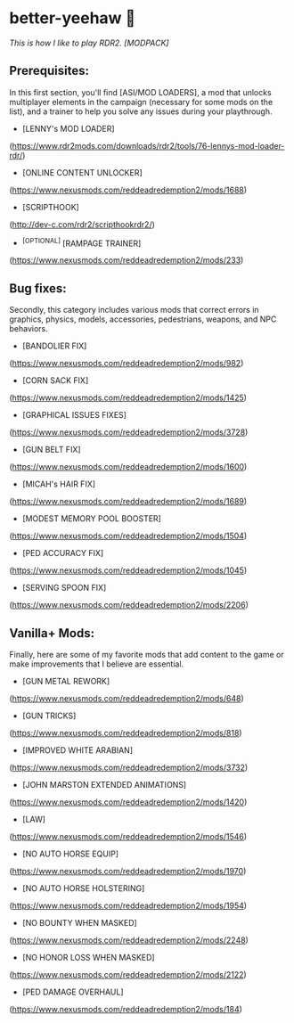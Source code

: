 # better-yeehaw :cowboy_hat_face:
*This is how I like to play RDR2. [MODPACK]*

## Prerequisites:‎
In this first section, you'll find [ASI/MOD LOADERS], a mod that unlocks multiplayer elements in the campaign (necessary for some mods on the list), and a trainer to help you solve any issues during your playthrough.

- [LENNY's MOD LOADER]

(https://www.rdr2mods.com/downloads/rdr2/tools/76-lennys-mod-loader-rdr/)

- [ONLINE CONTENT UNLOCKER]

(https://www.nexusmods.com/reddeadredemption2/mods/1688)

- [SCRIPTHOOK]

(http://dev-c.com/rdr2/scripthookrdr2/)

- <sup>[OPTIONAL]</sup> [RAMPAGE TRAINER]

(https://www.nexusmods.com/reddeadredemption2/mods/233)


## Bug fixes:
Secondly, this category includes various mods that correct errors in graphics, physics, models, accessories, pedestrians, weapons, and NPC behaviors.

- [BANDOLIER FIX]

(https://www.nexusmods.com/reddeadredemption2/mods/982)

- [CORN SACK FIX]

(https://www.nexusmods.com/reddeadredemption2/mods/1425)

- [GRAPHICAL ISSUES FIXES]

(https://www.nexusmods.com/reddeadredemption2/mods/3728)

- [GUN BELT FIX]

(https://www.nexusmods.com/reddeadredemption2/mods/1600)

- [MICAH's HAIR FIX]

(https://www.nexusmods.com/reddeadredemption2/mods/1689)

- [MODEST MEMORY POOL BOOSTER]

(https://www.nexusmods.com/reddeadredemption2/mods/1504)

- [PED ACCURACY FIX]

(https://www.nexusmods.com/reddeadredemption2/mods/1045)

- [SERVING SPOON FIX]

(https://www.nexusmods.com/reddeadredemption2/mods/2206)

## Vanilla+ Mods:
Finally, here are some of my favorite mods that add content to the game or make improvements that I believe are essential.

- [GUN METAL REWORK]

(https://www.nexusmods.com/reddeadredemption2/mods/648)

- [GUN TRICKS]

(https://www.nexusmods.com/reddeadredemption2/mods/818)

- [IMPROVED WHITE ARABIAN]

(https://www.nexusmods.com/reddeadredemption2/mods/3732)

- [JOHN MARSTON EXTENDED ANIMATIONS]

(https://www.nexusmods.com/reddeadredemption2/mods/1420)

- [LAW]

(https://www.nexusmods.com/reddeadredemption2/mods/1546)

- [NO AUTO HORSE EQUIP]

(https://www.nexusmods.com/reddeadredemption2/mods/1970)

- [NO AUTO HORSE HOLSTERING]

(https://www.nexusmods.com/reddeadredemption2/mods/1954)

- [NO BOUNTY WHEN MASKED]

(https://www.nexusmods.com/reddeadredemption2/mods/2248)

- [NO HONOR LOSS WHEN MASKED]

(https://www.nexusmods.com/reddeadredemption2/mods/2122)

- [PED DAMAGE OVERHAUL]

(https://www.nexusmods.com/reddeadredemption2/mods/184)
